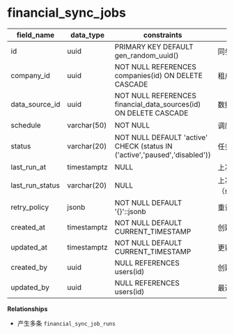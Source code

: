 # financial_sync_jobs

| field_name | data_type | constraints | comment |
| --- | --- | --- | --- |
| id | uuid | PRIMARY KEY DEFAULT gen_random_uuid() | 同步任务ID |
| company_id | uuid | NOT NULL REFERENCES companies(id) ON DELETE CASCADE | 租户ID |
| data_source_id | uuid | NOT NULL REFERENCES financial_data_sources(id) ON DELETE CASCADE | 数据源 |
| schedule | varchar(50) | NOT NULL | 调度表达式（cron） |
| status | varchar(20) | NOT NULL DEFAULT 'active' CHECK (status IN ('active','paused','disabled')) | 任务状态 |
| last_run_at | timestamptz | NULL | 上次执行时间 |
| last_run_status | varchar(20) | NULL | 上次执行结果（success/failure） |
| retry_policy | jsonb | NOT NULL DEFAULT '{}'::jsonb | 重试策略 |
| created_at | timestamptz | NOT NULL DEFAULT CURRENT_TIMESTAMP | 创建时间 |
| updated_at | timestamptz | NOT NULL DEFAULT CURRENT_TIMESTAMP | 更新时间 |
| created_by | uuid | NULL REFERENCES users(id) | 创建人 |
| updated_by | uuid | NULL REFERENCES users(id) | 最近更新人 |

**Relationships**
- 产生多条 `financial_sync_job_runs`
